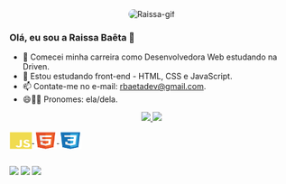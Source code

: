 
<div align="center">
<img alt="Raissa-gif" height="200" style="border-radius:50px;" src="https://cdn.myportfolio.com/894c6cf7-f880-403e-8de0-d68433be9d14/c796b721-10c0-41fb-954f-98b053a0fcea_rw_1920.gif?h=e1165536ec62d284e1246bb80e71c5cc"/>
</div>


### Olá, eu sou a Raissa Baêta 👋

- 🔭 Comecei minha carreira como Desenvolvedora Web estudando na Driven.
- 🌱 Estou estudando front-end - HTML, CSS e JavaScript.
- 📫 Contate-me no e-mail: rbaetadev@gmail.com.
- 😄🏳️‍🌈 Pronomes: ela/dela.

<div align="center">
  <a href="https://github.com/raissabaeta">
  <img height="150em" src="https://github-readme-stats.vercel.app/api?username=raissabaeta&show_icons=true&theme=dracula&include_all_commits=true&count_private=true"/>
  <img height="150em" src="https://github-readme-stats.vercel.app/api/top-langs/?username=raissabaeta&layout=compact&langs_count=7&theme=dracula"/>
</div>

 <div style="display: inline_block"><br>
<img align="center" alt="Raissa-Js" height="30" width="40" src="https://raw.githubusercontent.com/devicons/devicon/master/icons/javascript/javascript-plain.svg">
  <img align="center" alt="Rafa-HTML" height="30" width="40" src="https://raw.githubusercontent.com/devicons/devicon/master/icons/html5/html5-original.svg">
  <img align="center" alt="Rafa-CSS" height="30" width="40" src="https://raw.githubusercontent.com/devicons/devicon/master/icons/css3/css3-original.svg">
</div>

 ##
  
<div> 
  <a target="_blank" href="https://instagram.com/rahbaeta"><img src="https://img.shields.io/badge/-Instagram-%23E4405F?style=for-the-badge&logo=instagram&logoColor=white" target="_blank"></a>
  <a href = "mailto:rbaetadev@gmail.com"><img src="https://img.shields.io/badge/-Gmail-%23333?style=for-the-badge&logo=gmail&logoColor=white" target="_blank"></a>
  <a href="https://www.linkedin.com/in/raissa-ba%C3%AAta-299615190" target="_blank"><img src="https://img.shields.io/badge/-LinkedIn-%230077B5?style=for-the-badge&logo=linkedin&logoColor=white" target="_blank"></a> 
 
</div>
